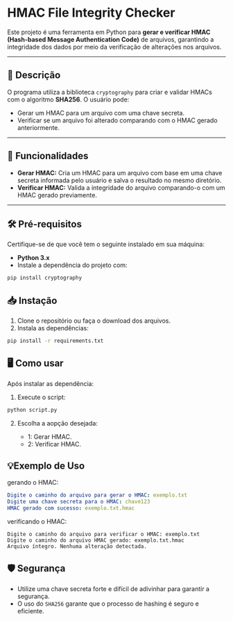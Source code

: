 # HMAC File Integrity Checker

Este projeto é uma ferramenta em Python para **gerar e verificar HMAC (Hash-based Message Authentication Code)** de arquivos, garantindo a integridade dos dados por meio da verificação de alterações nos arquivos.

---

## 📜 Descrição

O programa utiliza a biblioteca `cryptography` para criar e validar HMACs com o algoritmo **SHA256**. O usuário pode:

- Gerar um HMAC para um arquivo com uma chave secreta.
- Verificar se um arquivo foi alterado comparando com o HMAC gerado anteriormente.

---

## 🚀 Funcionalidades

- **Gerar HMAC:** Cria um HMAC para um arquivo com base em uma chave secreta informada pelo usuário e salva o resultado no mesmo diretório.
- **Verificar HMAC:** Valida a integridade do arquivo comparando-o com um HMAC gerado previamente.

---

## 🛠️ Pré-requisitos

Certifique-se de que você tem o seguinte instalado em sua máquina:

- **Python 3.x**
- Instale a dependência do projeto com:

```bash
pip install cryptography
```

## 📥 Instação

1. Clone o repositório ou faça o download dos arquivos.
2. Instala as dependências:

```bash
pip install -r requirements.txt
```

## 🖥️ Como usar

Após instalar as dependência:

1. Execute o script:

```bash
python script.py
```

2. Escolha a aopção desejada:

    - 1: Gerar HMAC.
    - 2: Verificar HMAC.

## 💡Exemplo de Uso

gerando o HMAC:

```yaml
Digite o caminho do arquivo para gerar o HMAC: exemplo.txt
Digite uma chave secreta para o HMAC: chave123
HMAC gerado com sucesso: exemplo.txt.hmac
```

verificando o HMAC:

```arduino
Digite o caminho do arquivo para verificar o HMAC: exemplo.txt
Digite o caminho do arquivo HMAC gerado: exemplo.txt.hmac
Arquivo íntegro. Nenhuma alteração detectada.
```

## 🛡️ Segurança

- Utilize uma chave secreta forte e difícil de adivinhar para garantir a segurança.
- O uso do ```SHA256``` garante que o processo de hashing é seguro e eficiente.

